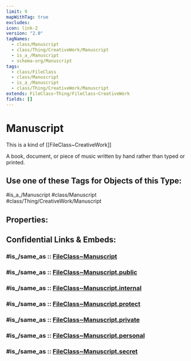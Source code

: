```yaml
---
limit: 9
mapWithTag: true
excludes: 
icon: link-2
version: "2.0"
tagNames:
  - class/Manuscript
  - class/Thing/CreativeWork/Manuscript
  - is_a_/Manuscript
  - schema-org/Manuscript
tags:
  - class/FileClass
  - class/Manuscript
  - is_a_/Manuscript
  - class/Thing/CreativeWork/Manuscript
extends: FileClass~Thing/FileClass~CreativeWork
fields: []
---
```


# Manuscript
This is a kind of [[FileClass~CreativeWork]]

A book, document, or piece of music written by hand rather than typed or printed.


## Use one of these Tags for Objects of this Type:

#is_a_/Manuscript
#class/Manuscript
#class/Thing/CreativeWork/Manuscript

## Properties:


## Confidential Links & Embeds: 

### #is_/same_as :: [FileClass~Manuscript](/_Standards/fileClass/FileClass~Thing/FileClass~CreativeWork/FileClass~Manuscript.md) 

### #is_/same_as :: [FileClass~Manuscript.public](/_public/fileClass/FileClass~Thing/FileClass~CreativeWork/FileClass~Manuscript.public.md) 

### #is_/same_as :: [FileClass~Manuscript.internal](/_internal/fileClass/FileClass~Thing/FileClass~CreativeWork/FileClass~Manuscript.internal.md) 

### #is_/same_as :: [FileClass~Manuscript.protect](/_protect/fileClass/FileClass~Thing/FileClass~CreativeWork/FileClass~Manuscript.protect.md) 

### #is_/same_as :: [FileClass~Manuscript.private](/_private/fileClass/FileClass~Thing/FileClass~CreativeWork/FileClass~Manuscript.private.md) 

### #is_/same_as :: [FileClass~Manuscript.personal](/_personal/fileClass/FileClass~Thing/FileClass~CreativeWork/FileClass~Manuscript.personal.md) 

### #is_/same_as :: [FileClass~Manuscript.secret](/_secret/fileClass/FileClass~Thing/FileClass~CreativeWork/FileClass~Manuscript.secret.md)

